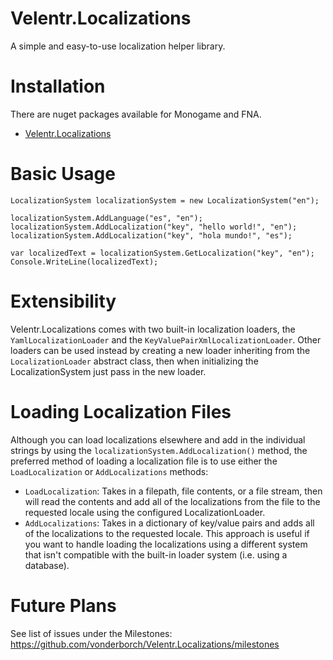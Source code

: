 # Velentr.Localizations
A simple and easy-to-use localization helper library.

# Installation
There are nuget packages available for Monogame and FNA.
- [Velentr.Localizations](https://www.nuget.org/packages/Velentr.Localizations/)

# Basic Usage
```
LocalizationSystem localizationSystem = new LocalizationSystem("en");

localizationSystem.AddLanguage("es", "en");
localizationSystem.AddLocalization("key", "hello world!", "en");
localizationSystem.AddLocalization("key", "hola mundo!", "es");

var localizedText = localizationSystem.GetLocalization("key", "en");
Console.WriteLine(localizedText);
```

# Extensibility
Velentr.Localizations comes with two built-in localization loaders, the `YamlLocalizationLoader` and the `KeyValuePairXmlLocalizationLoader`. Other loaders can be used instead by creating a new loader inheriting from the `LocalizationLoader` abstract class, then when initializing the LocalizationSystem just pass in the new loader.

# Loading Localization Files
Although you can load localizations elsewhere and add in the individual strings by using the `localizationSystem.AddLocalization()` method, the preferred method of loading a localization file is to use either the `LoadLocalization` or `AddLocalizations` methods:
- `LoadLocalization`: Takes in a filepath, file contents, or a file stream, then will read the contents and add all of the localizations from the file to the requested locale using the configured LocalizationLoader.
- `AddLocalizations`: Takes in a dictionary of key/value pairs and adds all of the localizations to the requested locale. This approach is useful if you want to handle loading the localizations using a different system that isn't compatible with the built-in loader system (i.e. using a database).

# Future Plans
See list of issues under the Milestones: https://github.com/vonderborch/Velentr.Localizations/milestones
